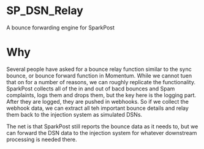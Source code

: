 # SP_DSN_Relay
A bounce forwarding engine for SparkPost

# Why
Several people have asked for a bounce relay function similar to the sync bounce, or bounce forward function in Momentum.
While we cannot tuen that on for a number of reasons, we can roughly replicate the functionality.
SparkPost collects all of the in and out of bacd bounces and Spam complaints, logs them and drops them, but the key here is the logging part.  After they are logged, they are pushed in webhooks.  So if we collect the webhook data, we can extract all teh important bounce details and relay them back to the injection system as simulated DSNs.  

The net is that SparkPost still reports the bounce data as it needs to, but we can forward the DSN data to the injection system for whatever downstream processing is needed there.

